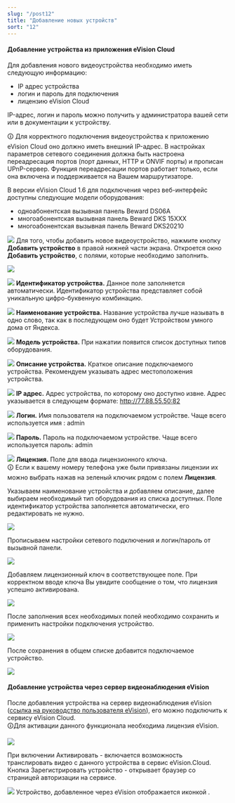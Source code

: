 ```yaml
---
slug: "/post12"
title: "Добавление новых устройств"
sort: "12"
---
```


#### Добавление устройства из приложения eVision Cloud

Для добавления нового видеоустройства необходимо иметь следующую информацию:  
- IP адрес устройства 
- логин и пароль для подключения
- лицензию eVision Cloud

IP-адрес, логин и пароль можно получить у администратора вашей сети или в документации к устройству. 

🛈 Для корректного подключения видеоустройства к приложению eVision Cloud оно должно иметь внешний IP-адрес. В настройках параметров сетевого соединения должна быть настроена переадресация портов (порт данных, HTTP и ONVIF порты) и прописан UPnP-сервер. Функция переадресации портов работает только, если она включена и поддерживается на Вашем маршрутизаторе.

В версии eVision Cloud 1.6 для подключения через веб-интерфейс доступны следующие модели оборудования:  
- одноабонентская вызывная панель Beward DS06A
- многоабонентская вызывная панель Beward DKS 15XXX
- многоабонентская вызывная панель Beward DKS20210

![](images/Button.png) Для того, чтобы добавить новое видеоустройство, нажмите кнопку **Добавить устройство** в правой нижней части экрана. Откроется окно **Добавить устройство**, с полями, которые необходимо заполнить.

![](images/new_device.png)

![](images/icon_identification.png) **Идентификатор устройства.** Данное поле заполняется автоматически. Идентификатор устройства представляет собой уникальную цифро-буквенную комбинацию.

![](images/icon_name.png) **Наименование устройства.** Название устройства лучше называть в одно слово, так как в последующем оно будет Устройством умного дома от Яндекса.

![](images/icon_model.png) **Модель устройства.** При нажатии появится список доступных типов оборудования.



![](images/icon_information.png) **Описание устройства.** Краткое описание подключаемого устройства. Рекомендуем указывать адрес местоположения устройства.


![](images/icon_ip.png) **IP адрес.** Адрес устройства, по которому оно доступно извне. Адрес указывается в следующем формате: http://77.88.55.50:82

![](images/icon_login.png) **Логин.** Имя пользователя на подключаемом устройстве. Чаще всего используется имя : admin



![](images/icon_password.png) **Пароль.** Пароль на подключаемом устройстве. Чаще всего используется пароль: admin



![](images/icon_licenz.png) **Лицензия.**  Поле для ввода лицензионного ключа.  
🛈 Если к вашему номеру телефона уже были привязаны лицензии их можно выбрать нажав на зеленый ключик рядом с полем **Лицензия**.

Указываем наименование устройства и добавляем описание, далее выбираем необходимый тип оборудования из списка доступных. Поле идентификатор устройства заполняется автоматически, его редактировать не нужно.

![](images/add_device.png)

Прописываем настройки сетевого подключения и логин/пароль от вызывной панели. 

![](images/add_device(1).png)

Добавляем лицензионный ключ в соответствующее поле. При корректном вводе ключа Вы увидите сообщение о том, что лицензия успешно активирована.

![](images/add_device(2).png)

После заполнения всех необходимых полей необходимо сохранить и применить настройки подключения устройство.

![](images/add_device(3).png)

После сохранения в общем списке добавится подключаемое устройство.

![](images/add_device(4).png)

#### Добавление устройства через сервер видеонаблюдения eVision 

После добавления устройства на сервер видеонаблюдения eVision ([ссылка на руководство пользователя eVision](https://docs.evision.tech/v3.4.0 )), его можно подключить к сервису eVision Cloud.  
🛈Для активации данного функционала необходима лицензия eVision.

![](images/add_evision.png)

При включении Активировать - включается возможность транслировать видео с данного устройства в сервис eVision.Cloud.  
Кнопка Зарегистрировать устройство - открывает браузер со страницей авторизации на сервисе.

![](images/icon_nice.png) Устройство, добавленное через eVision отображается иконкой .